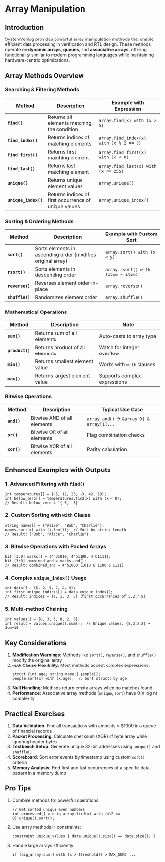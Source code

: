 # Array Manipulation

## Introduction
SystemVerilog provides powerful array manipulation methods that enable efficient data processing in verification and RTL design. These methods operate on **dynamic arrays**, **queues**, and **associative arrays**, offering functionality similar to modern programming languages while maintaining hardware-centric optimizations.

## Array Methods Overview

### Searching & Filtering Methods
| Method                 | Description                                                                 | Example with Expression                  |
|------------------------|-----------------------------------------------------------------------------|------------------------------------------|
| **`find()`**           | Returns all elements matching the condition                                | `array.find(x) with (x > 5)`             |
| **`find_index()`**     | Returns indices of matching elements                                       | `array.find_index(x) with (x % 2 == 0)`  |
| **`find_first()`**     | Returns first matching element                                             | `array.find_first(x) with (x < 0)`       |
| **`find_last()`**      | Returns last matching element                                              | `array.find_last(x) with (x == 255)`     |
| **`unique()`**         | Returns unique element values                                              | `array.unique()`                         |
| **`unique_index()`**   | Returns indices of first occurrence of unique values                       | `array.unique_index()`                   |

### Sorting & Ordering Methods
| Method                 | Description                                                                 | Example with Custom Sort                |
|------------------------|-----------------------------------------------------------------------------|------------------------------------------|
| **`sort()`**           | Sorts elements in ascending order (modifies original array)                | `array.sort() with (x < y)`             |
| **`rsort()`**          | Sorts elements in descending order                                         | `array.rsort() with (item > item)`      |
| **`reverse()`**        | Reverses element order in-place                                            | `array.reverse()`                       |
| **`shuffle()`**        | Randomizes element order                                                   | `array.shuffle()`                       |

### Mathematical Operations
| Method                 | Description                                                                 | Note                                     |
|------------------------|-----------------------------------------------------------------------------|------------------------------------------|
| **`sum()`**            | Returns sum of all elements                                                 | Auto-casts to array type                 |
| **`product()`**        | Returns product of all elements                                            | Watch for integer overflow               |
| **`min()`**            | Returns smallest element value                                             | Works with `with` clauses                |
| **`max()`**            | Returns largest element value                                              | Supports complex expressions             |

### Bitwise Operations
| Method                 | Description                                                                 | Typical Use Case                        |
|------------------------|-----------------------------------------------------------------------------|------------------------------------------|
| **`and()`**            | Bitwise AND of all elements                                                 | `array.and()` → `&array[0] & array[1]...`|
| **`or()`**             | Bitwise OR of all elements                                                  | Flag combination checks                  |
| **`xor()`**            | Bitwise XOR of all elements                                                 | Parity calculation                       |

## Enhanced Examples with Outputs

### 1. Advanced Filtering with `find()`
```SV
int temperatures[] = {-5, 12, 23, -3, 42, 18};
int below_zero[] = temperatures.find(x) with (x < 0);
// Result: below_zero = '{-5, -3}
```

### 2. Custom Sorting with `with` Clause
```SV
string names[] = {"Alice", "Bob", "Charlie"};
names.sort(x) with (x.len());  // Sort by string length
// Result: {"Bob", "Alice", "Charlie"}
```

### 3. Bitwise Operations with Packed Arrays
```SV
bit [3:0] masks[] = {4'b1010, 4'b1100, 4'b1111};
bit [3:0] combined_and = masks.and();
// Result: combined_and = 4'b1000 (1010 & 1100 & 1111)
```

### 4. Complex `unique_index()` Usage
```SV
int data[] = {5, 2, 5, 7, 2, 9};
int first_unique_indices[] = data.unique_index();
// Result: indices = {0, 1, 3, 5} (first occurrences of 5,2,7,9)
```

### 5. Multi-method Chaining
```SV
int values[] = {8, 3, 5, 8, 2, 5};
int result = values.unique().sum();  // Unique values: {8,3,5,2} → Sum=18
```

## Key Considerations
1. **Modification Warnings**: Methods like `sort()`, `reverse()`, and `shuffle()` modify the original array
2. **`with` Clause Flexibility**: Most methods accept complex expressions:
   ```SV
   struct {int age; string name;} people[];
   people.sort(x) with (x.age);  // Sort structs by age
   ```
3. **Null Handling**: Methods return empty arrays when no matches found
4. **Performance**: Associative array methods (`unique`, `sort`) have O(n log n) complexity

## Practical Exercises
1. **Data Validation**: Find all transactions with amounts > $1000 in a queue of financial records
2. **Packet Processing**: Calculate checksum (XOR) of byte array while ignoring header bytes
3. **Testbench Setup**: Generate unique 32-bit addresses using `unique()` and `shuffle()`
4. **Scoreboard**: Sort error events by timestamp using custom `sort()` criteria
5. **Memory Analysis**: Find first and last occurrences of a specific data pattern in a memory dump

## Pro Tips
1. Combine methods for powerful operations:
   ```SV
   // Get sorted unique even numbers
   int processed[] = orig_array.find(x) with (x%2 == 0).unique().sort();
   ```
2. Use array methods in constraints:
   ```SV
   constraint unique_values { data.unique().size() == data.size(); }
   ```
3. Handle large arrays efficiently:
   ```SV
   if (big_array.sum() with (x > threshold)) > MAX_SUM) ... 
   ```

